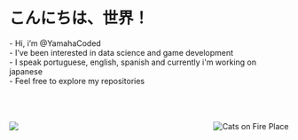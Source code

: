 <h1>こんにちは、世界！</h1> 
<div>
    <p align="left">
    - Hi, i’m @YamahaCoded<br>
    - I’ve been interested in data science and game development<br>
    - I speak portuguese, english, spanish and currently i'm working on japanese<br>
    - Feel free to explore my repositories<br>
    </p>
    <br><br><br>
    <img align="right" src="https://imgur.com/CzGWxDK.gif" alt="Cats on Fire Place">
</div>

<div align="absolute">
    <img align="absolute" src="https://github-readme-stats.vercel.app/api/top-langs/?username=YamahaCoded&layout=compact&langs_count=4&theme=github_dark">
</div>



<!---
YamahaCoded/YamahaCoded is a ✨ special ✨ repository because its `README.md` (this file) appears on your GitHub profile.
You can click the Preview link to take a look at your changes.
--->
